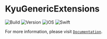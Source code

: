 # KyuGenericExtensions

![Build](https://github.com/kyuuuyki/KyuGenericExtensions/actions/workflows/build.yml/badge.svg)
![Version](https://img.shields.io/static/v1?label=Package&message=v1.1.0&color=red)
![iOS](https://img.shields.io/static/v1?label=iOS&message=v13.0&color=red)
![Swift](https://img.shields.io/static/v1?label=Swift&message=v5.7.1&color=red)

For more information, please visit [`Documentation`](https://kyuuuyki.github.io/KyuGenericExtensions/documentation/kyugenericextensions/).
